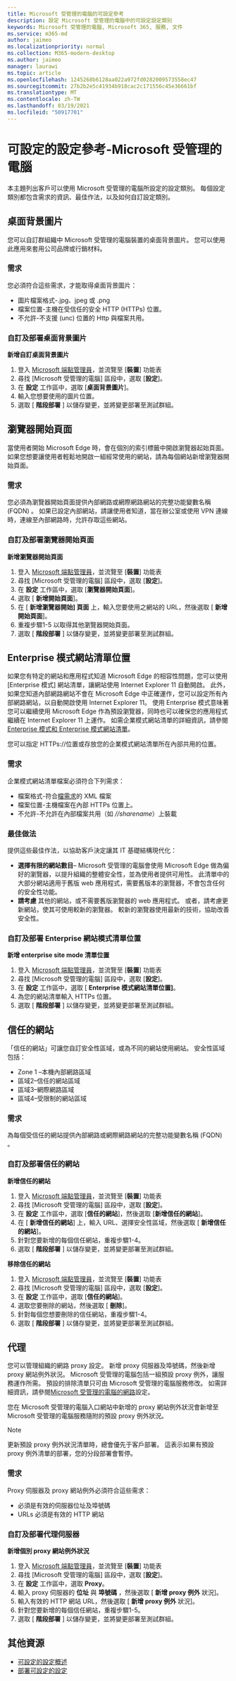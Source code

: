 ```yaml
---
title: Microsoft 受管理的電腦的可設定參考
description: 設定 Microsoft 受管理的電腦中的可設定設定類別
keywords: Microsoft 受管理的電腦, Microsoft 365, 服務, 文件
ms.service: m365-md
author: jaimeo
ms.localizationpriority: normal
ms.collection: M365-modern-desktop
ms.author: jaimeo
manager: laurawi
ms.topic: article
ms.openlocfilehash: 1245268b6128aa022a972fd0282009573558ec47
ms.sourcegitcommit: 27b2b2e5c41934b918cac2c171556c45e36661bf
ms.translationtype: MT
ms.contentlocale: zh-TW
ms.lasthandoff: 03/19/2021
ms.locfileid: "50917701"
---
```

# <a name="configurable-settings-reference---microsoft-managed-desktop"></a>可設定的設定參考-Microsoft 受管理的電腦

本主題列出客戶可以使用 Microsoft 受管理的電腦所設定的設定類別。 每個設定類別都包含需求的資訊、最佳作法，以及如何自訂設定類別。 

## <a name="desktop-background-picture"></a>桌面背景圖片
您可以自訂群組織中 Microsoft 受管理的電腦裝置的桌面背景圖片。 您可以使用此應用來套用公司品牌或行銷材料。 

### <a name="requirements"></a>需求

您必須符合這些需求，才能取得桌面背景圖片：
- 圖片檔案格式-.jpg、jpeg 或 .png
- 檔案位置-主機在受信任的安全 HTTP (HTTPs) 位置。 
- 不允許-不支援 (unc) 位置的 Http 與檔案共用。 

### <a name="customize-and-deploy-desktop-background-picture"></a>自訂及部署桌面背景圖片

**新增自訂桌面背景圖片**
1. 登入 [Microsoft 端點管理員](https://endpoint.microsoft.com/)，並流覽至 [**裝置**] 功能表
2. 尋找 [Microsoft 受管理的電腦] 區段中，選取 [**設定**]。
3. 在 **設定** 工作區中，選取 [**桌面背景圖片**]。 
4. 輸入您想要使用的圖片位置。 
5. 選取 [ **階段部署** ] 以儲存變更，並將變更部署至測試群組。 

## <a name="browser-start-pages"></a>瀏覽器開始頁面
當使用者開始 Microsoft Edge 時，會在個別的索引標籤中開啟瀏覽器起始頁面。 如果您想要讓使用者輕鬆地開啟一組經常使用的網站，請為每個網站新增瀏覽器開始頁面。 

### <a name="requirements"></a>需求

您必須為瀏覽器開始頁面提供內部網路或網際網路網站的完整功能變數名稱 (FQDN) 。 如果已設定內部網站，請讓使用者知道，當在辦公室或使用 VPN 連線時，連線至內部網路時，允許存取這些網站。 

### <a name="customize-and-deploy-browser-start-pages"></a>自訂及部署瀏覽器開始頁面

**新增瀏覽器開始頁面**
1. 登入 [Microsoft 端點管理員](https://endpoint.microsoft.com/)，並流覽至 [**裝置**] 功能表
2. 尋找 [Microsoft 受管理的電腦] 區段中，選取 [**設定**]。
3. 在 **設定** 工作區中，選取 [**瀏覽器開始頁面**]。 
4. 選取 [ **新增開始頁面**]。
5. 在 [ **新增瀏覽器開始] 頁面** 上，輸入您要使用之網站的 URL，然後選取 [ **新增開始頁面**]。 
6. 重複步驟1-5 以取得其他瀏覽器開始頁面。 
7. 選取 [ **階段部署** ] 以儲存變更，並將變更部署至測試群組。

## <a name="enterprise-mode-site-list-location"></a>Enterprise 模式網站清單位置

如果您有特定的網站和應用程式知道 Microsoft Edge 的相容性問題，您可以使用 [Enterprise 模式] 網站清單，讓網站使用 Internet Explorer 11 自動開啟。 此外，如果您知道內部網路網站不會在 Microsoft Edge 中正確運作，您可以設定所有內部網路網站，以自動開啟使用 Internet Explorer 11。 使用 Enterprise 模式意味著您可以繼續使用 Microsoft Edge 作為預設瀏覽器，同時也可以確保您的應用程式繼續在 Internet Explorer 11 上運作。 如需企業模式網站清單的詳細資訊，請參閱[Enterprise 模式和 Enterprise 模式網站清單](/internet-explorer/ie11-deploy-guide/what-is-enterprise-mode)。 

您可以指定 HTTPs://位置或存放您的企業模式網站清單所在內部共用的位置。 

### <a name="requirements"></a>需求

企業模式網站清單檔案必須符合下列需求：
- 檔案格式-符合[檔需求](/internet-explorer/ie11-deploy-guide/what-is-enterprise-mode#site-list-xml-file)的 XML 檔案
- 檔案位置-主機檔案在內部 HTTPs 位置上。 
- 不允許-不允許在內部檔案共用（如 *//sharename*）上裝載

### <a name="best-practices"></a>最佳做法

提供這些最佳作法，以協助客戶決定讓其 IT 基礎結構現代化：
- **選擇有限的網站數目**– Microsoft 受管理的電腦會使用 Microsoft Edge 做為偏好的瀏覽器，以提升組織的整體安全性，並為使用者提供可用性。 此清單中的大部分網站適用于舊版 web 應用程式，需要舊版本的瀏覽器，不會包含任何的安全性功能。 
- **請考慮** 其他的網站，或不需要舊版瀏覽器的 web 應用程式。 或者，請考慮更新網站，使其可使用較新的瀏覽器。 較新的瀏覽器使用最新的技術，協助改善安全性。

### <a name="customize-and-deploy-enterprise-site-mode-list-location"></a>自訂及部署 Enterprise 網站模式清單位置

**新增 enterprise site mode 清單位置**

1. 登入 [Microsoft 端點管理員](https://endpoint.microsoft.com/)，並流覽至 [**裝置**] 功能表
2. 尋找 [Microsoft 受管理的電腦] 區段中，選取 [**設定**]。
3. 在 **設定** 工作區中，選取 [ **Enterprise 模式網站清單位置]**。 
4. 為您的網站清單輸入 HTTPs 位置。 
5. 選取 [ **階段部署** ] 以儲存變更，並將變更部署至測試群組。

## <a name="trusted-sites"></a>信任的網站

「信任的網站」可讓您自訂安全性區域，或為不同的網站使用網站。 安全性區域包括： 
- Zone 1 –本機內部網路區域
- 區域2–信任的網站區域
- 區域3–網際網路區域
- 區域4–受限制的網站區域

### <a name="requirements"></a>需求

為每個受信任的網站提供內部網路或網際網路網站的完整功能變數名稱 (FQDN) 。 

### <a name="customize-and-deploy-trusted-sites"></a>自訂及部署信任的網站

**新增信任的網站**

1. 登入 [Microsoft 端點管理員](https://endpoint.microsoft.com/)，並流覽至 [**裝置**] 功能表
2. 尋找 [Microsoft 受管理的電腦] 區段中，選取 [**設定**]。
3. 在 **設定** 工作區中，選取 [**信任的網站**]，然後選取 [**新增信任的網站**]。 
4. 在 [ **新增信任的網站**] 上，輸入 URL、選擇安全性區域，然後選取 [ **新增信任的網站**]。 
5. 針對您要新增的每個信任網站，重複步驟1-4。 
6. 選取 [ **階段部署** ] 以儲存變更，並將變更部署至測試群組。

**移除信任的網站**

1. 登入 [Microsoft 端點管理員](https://endpoint.microsoft.com/)，並流覽至 [**裝置**] 功能表
2. 尋找 [Microsoft 受管理的電腦] 區段中，選取 [**設定**]。
3. 在 **設定** 工作區中，選取 [**信任的網站**]。 
4. 選取您要刪除的網站，然後選取 [ **刪除**]。 
5. 針對每個您想要刪除的信任網站，重複步驟1-4。 
6. 選取 [ **階段部署** ] 以儲存變更，並將變更部署至測試群組。

## <a name="proxy"></a>代理
您可以管理組織的網路 proxy 設定。 新增 proxy 伺服器及埠號碼，然後新增 proxy 網站例外狀況。 Microsoft 受管理的電腦包括一組預設 proxy 例外，讓服務運作所需。 預設的排除清單只可由 Microsoft 受管理的電腦服務修改。  如需詳細資訊，請參閱[Microsoft 受管理的電腦的網路](../get-ready/network.md)設定。 

您在 Microsoft 受管理的電腦入口網站中新增的 proxy 網站例外狀況會新增至 Microsoft 受管理的電腦服務隨附的預設 proxy 例外狀況。 

> [!NOTE]
> 更新預設 proxy 例外狀況清單時，總會優先于客戶部署。 這表示如果有預設 proxy 例外清單的部署，您的分段部署會暫停。  

### <a name="requirements"></a>需求

Proxy 伺服器及 proxy 網站例外必須符合這些需求：
- 必須是有效的伺服器位址及埠號碼
- URLs 必須是有效的 HTTP 網站 

### <a name="customize-and-deploy-proxies"></a>自訂及部署代理伺服器

**新增個別 proxy 網站例外狀況**

1. 登入 [Microsoft 端點管理員](https://endpoint.microsoft.com/)，並流覽至 [**裝置**] 功能表
2. 尋找 [Microsoft 受管理的電腦] 區段中，選取 [**設定**]。
3. 在 **設定** 工作區中，選取 **Proxy**。 
4. 輸入 proxy 伺服器的 **位址** 與 **埠號碼** ，然後選取 [ **新增 proxy 例外** 狀況]。 
5. 輸入有效的 HTTP 網站 URL，然後選取 [ **新增 proxy 例外** 狀況]。 
6. 針對您要新增的每個信任網站，重複步驟1-5。 
7. 選取 [ **階段部署** ] 以儲存變更，並將變更部署至測試群組。

## <a name="additional-resources"></a>其他資源
- [可設定的設定概述](config-setting-overview.md) 
- [部署可設定的設定](config-setting-deploy.md)